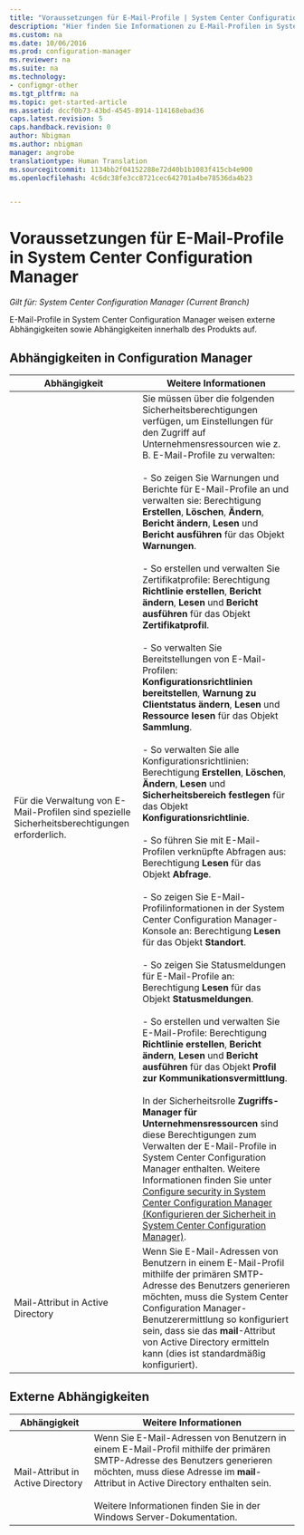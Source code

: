 ```yaml
---
title: "Voraussetzungen für E-Mail-Profile | System Center Configuration Manager"
description: "Hier finden Sie Informationen zu E-Mail-Profilen in System Center Configuration Manager sowie zu den entsprechenden externen Abhängigkeiten und Abhängigkeiten innerhalb des Produkts."
ms.custom: na
ms.date: 10/06/2016
ms.prod: configuration-manager
ms.reviewer: na
ms.suite: na
ms.technology:
- configmgr-other
ms.tgt_pltfrm: na
ms.topic: get-started-article
ms.assetid: dccf0b73-43bd-4545-8914-114168ebad36
caps.latest.revision: 5
caps.handback.revision: 0
author: Nbigman
ms.author: nbigman
manager: angrobe
translationtype: Human Translation
ms.sourcegitcommit: 1134bb2f04152288e72d40b1b1083f415cb4e900
ms.openlocfilehash: 4c6dc38fe3cc8721cec642701a4be78536da4b23


---
```

# <a name="prerequisites-for-email-profiles-in-system-center-configuration-manager"></a>Voraussetzungen für E-Mail-Profile in System Center Configuration Manager

*Gilt für: System Center Configuration Manager (Current Branch)*

E-Mail-Profile in System Center Configuration Manager weisen externe Abhängigkeiten sowie Abhängigkeiten innerhalb des Produkts auf.  

## <a name="configuration-manager-dependencies"></a>Abhängigkeiten in Configuration Manager  

|Abhängigkeit|Weitere Informationen|  
|----------------|----------------------|  
|Für die Verwaltung von E-Mail-Profilen sind spezielle Sicherheitsberechtigungen erforderlich.|Sie müssen über die folgenden Sicherheitsberechtigungen verfügen, um Einstellungen für den Zugriff auf Unternehmensressourcen wie z. B. E-Mail-Profile zu verwalten:<br /><br /> - So zeigen Sie Warnungen und Berichte für E-Mail-Profile an und verwalten sie: Berechtigung **Erstellen**, **Löschen**, **Ändern**, **Bericht ändern**, **Lesen** und **Bericht ausführen** für das Objekt **Warnungen**.<br /><br /> - So erstellen und verwalten Sie Zertifikatprofile: Berechtigung **Richtlinie erstellen**, **Bericht ändern**, **Lesen** und **Bericht ausführen** für das Objekt **Zertifikatprofil**.<br /><br /> - So verwalten Sie Bereitstellungen von E-Mail-Profilen: **Konfigurationsrichtlinien bereitstellen**, **Warnung zu Clientstatus ändern**, **Lesen** und **Ressource lesen** für das Objekt **Sammlung**.<br /><br /> - So verwalten Sie alle Konfigurationsrichtlinien: Berechtigung **Erstellen**, **Löschen**, **Ändern**, **Lesen** und **Sicherheitsbereich festlegen** für das Objekt **Konfigurationsrichtlinie**.<br /><br /> - So führen Sie mit E-Mail-Profilen verknüpfte Abfragen aus: Berechtigung **Lesen** für das Objekt **Abfrage**.<br /><br /> - So zeigen Sie E-Mail-Profilinformationen in der System Center Configuration Manager-Konsole an: Berechtigung **Lesen** für das Objekt **Standort**.<br /><br /> - So zeigen Sie Statusmeldungen für E-Mail-Profile an: Berechtigung **Lesen** für das Objekt **Statusmeldungen**.<br /><br /> - So erstellen und verwalten Sie E-Mail-Profile: Berechtigung **Richtlinie erstellen**, **Bericht ändern**, **Lesen** und **Bericht ausführen** für das Objekt **Profil zur Kommunikationsvermittlung**.<br /><br /> In der Sicherheitsrolle **Zugriffs-Manager für Unternehmensressourcen** sind diese Berechtigungen zum Verwalten der E-Mail-Profile in System Center Configuration Manager enthalten. Weitere Informationen finden Sie unter [Configure security in System Center Configuration Manager (Konfigurieren der Sicherheit in System Center Configuration Manager)](../../core/plan-design/security/configure-security.md).|  
|Mail-Attribut in Active Directory|Wenn Sie E-Mail-Adressen von Benutzern in einem E-Mail-Profil mithilfe der primären SMTP-Adresse des Benutzers generieren möchten, muss die System Center Configuration Manager-Benutzerermittlung so konfiguriert sein, dass sie das **mail**-Attribut von Active Directory ermitteln kann (dies ist standardmäßig konfiguriert).|  

## <a name="external-dependencies"></a>Externe Abhängigkeiten  

|Abhängigkeit|Weitere Informationen|  
|----------------|----------------------|  
|Mail-Attribut in Active Directory|Wenn Sie E-Mail-Adressen von Benutzern in einem E-Mail-Profil mithilfe der primären SMTP-Adresse des Benutzers generieren möchten, muss diese Adresse im **mail**-Attribut in Active Directory enthalten sein.<br /><br /> Weitere Informationen finden Sie in der Windows Server-Dokumentation.|



<!--HONumber=Nov16_HO1-->



